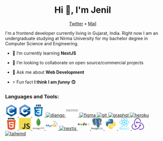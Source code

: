 <h1 align="center">Hi 👋, I'm Jenil</h1>
<p align="center">
<a href="https://twitter.com/jenillakhani7"> Twitter</a> &bull; <a href="mailto:jenillakhani712@gmail.com">Mail</a>
</p>

I'm a frontend developer currently living in Gujarat, India. Right now I am an undergraduate studying at Nirma University for my bachelor degree in Computer Science and Engineering.

-   🌱 I’m currently learning **NextJS**

-   👯 I’m looking to collaborate on open source/commercial projects

-   💬 Ask me about **Web Development**

-   ⚡ Fun fact **I think I am _funny_ 🙃**

<h3 align="left">Languages and Tools:</h3>
<p align="left"> <a href="https://www.cprogramming.com/" target="_blank" rel="noreferrer"> 
    <img src="https://raw.githubusercontent.com/devicons/devicon/master/icons/c/c-original.svg" alt="c" width="40" height="40"/> 
</a> <a href="https://www.w3schools.com/cpp/" target="_blank" rel="noreferrer"> 
    <img src="https://raw.githubusercontent.com/devicons/devicon/master/icons/cplusplus/cplusplus-original.svg" alt="cplusplus" width="40" height="40"/> 
</a> <a href="https://www.w3schools.com/css/" target="_blank" rel="noreferrer"> 
    <img src="https://raw.githubusercontent.com/devicons/devicon/master/icons/css3/css3-original-wordmark.svg" alt="css3" width="40" height="40"/> </a> 
    <a href="https://www.djangoproject.com/" target="_blank" rel="noreferrer"> 
        <img src="https://cdn.worldvectorlogo.com/logos/django.svg" alt="django" width="40" height="40"/> </a>
         <a href="https://expressjs.com" target="_blank" rel="noreferrer"> 
            <img src="https://raw.githubusercontent.com/devicons/devicon/master/icons/express/express-original-wordmark.svg" alt="express" width="40" height="40"/> </a> 
            <a href="https://www.figma.com/" target="_blank" rel="noreferrer"> 
                <img src="https://www.vectorlogo.zone/logos/figma/figma-icon.svg" alt="figma" width="40" height="40"/> </a> 
                <a href="https://git-scm.com/" target="_blank" rel="noreferrer"> 
                    <img src="https://www.vectorlogo.zone/logos/git-scm/git-scm-icon.svg" alt="git" width="40" height="40"/> </a> 
                    <a href="https://graphql.org" target="_blank" rel="noreferrer">
                         <img src="https://www.vectorlogo.zone/logos/graphql/graphql-icon.svg" alt="graphql" width="40" height="40"/> </a> 
                         <a href="https://heroku.com" target="_blank" rel="noreferrer"> 
                            <img src="https://www.vectorlogo.zone/logos/heroku/heroku-icon.svg" alt="heroku" width="40" height="40"/> 
                        </a> <a href="https://www.w3.org/html/" target="_blank" rel="noreferrer"> 
                            <img src="https://raw.githubusercontent.com/devicons/devicon/master/icons/html5/html5-original-wordmark.svg" alt="html5" width="40" height="40"/> 
                        </a> <a href="https://developer.mozilla.org/en-US/docs/Web/JavaScript" target="_blank" rel="noreferrer">
                             <img src="https://raw.githubusercontent.com/devicons/devicon/master/icons/javascript/javascript-original.svg" alt="javascript" width="40" height="40"/> </a> 
                             <a href="https://www.mongodb.com/" target="_blank" rel="noreferrer"> 
                                <img src="https://raw.githubusercontent.com/devicons/devicon/master/icons/mongodb/mongodb-original-wordmark.svg" alt="mongodb" width="40" height="40"/> </a> 
                                <a href="https://www.mysql.com/" target="_blank" rel="noreferrer"> 
                                    <img src="https://raw.githubusercontent.com/devicons/devicon/master/icons/mysql/mysql-original-wordmark.svg" alt="mysql" width="40" height="40"/> </a> 
                                    <a href="https://nextjs.org/" target="_blank" rel="noreferrer">
                                         <img src="https://cdn.worldvectorlogo.com/logos/nextjs-2.svg" alt="nextjs" width="40" height="40"/> </a>
                                          <a href="https://nodejs.org" target="_blank" rel="noreferrer"> 
                                            <img src="https://raw.githubusercontent.com/devicons/devicon/master/icons/nodejs/nodejs-original-wordmark.svg" alt="nodejs" width="40" height="40"/> </a> 
                                            <a href="https://www.postgresql.org" target="_blank" rel="noreferrer"> 
                                                <img src="https://raw.githubusercontent.com/devicons/devicon/master/icons/postgresql/postgresql-original-wordmark.svg" alt="postgresql" width="40" height="40"/> </a> 
                                                <a href="https://www.python.org" target="_blank" rel="noreferrer"> 
                                                    <img src="https://raw.githubusercontent.com/devicons/devicon/master/icons/python/python-original.svg" alt="python" width="40" height="40"/> </a>
                                                     <a href="https://reactjs.org/" target="_blank" rel="noreferrer"> 
                                                        <img src="https://raw.githubusercontent.com/devicons/devicon/master/icons/react/react-original-wordmark.svg" alt="react" width="40" height="40"/> </a>
                                                         <a href="https://redux.js.org" target="_blank" rel="noreferrer"> <img src="https://raw.githubusercontent.com/devicons/devicon/master/icons/redux/redux-original.svg" alt="redux" width="40" height="40"/> </a> <a href="https://tailwindcss.com/" target="_blank" rel="noreferrer"> <img src="https://www.vectorlogo.zone/logos/tailwindcss/tailwindcss-icon.svg" alt="tailwind" width="40" height="40"/> 
</a> </p>
